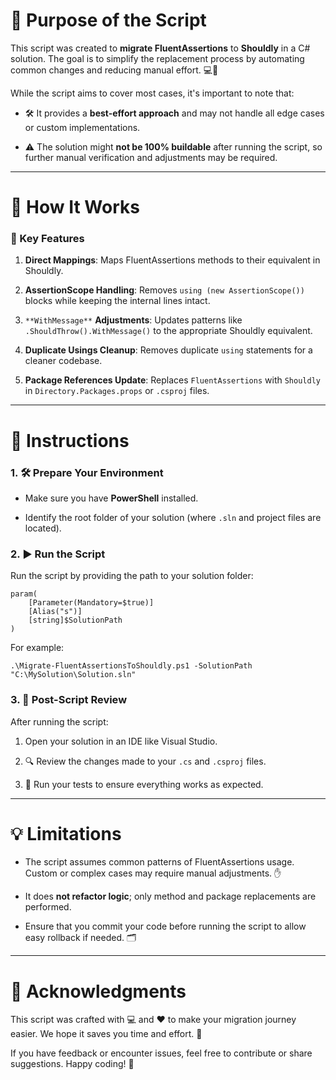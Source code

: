 
# 🎯 Purpose of the Script

This script was created to **migrate FluentAssertions** to **Shouldly** in a C# solution. The goal is to simplify the replacement process by automating common changes and reducing manual effort. 💻🔧

While the script aims to cover most cases, it's important to note that:

- 🛠️ It provides a **best-effort approach** and may not handle all edge cases or custom implementations.

- ⚠️ The solution might **not be 100% buildable** after running the script, so further manual verification and adjustments may be required.

----------

# 🚀 How It Works

### 🌟 Key Features

1. **Direct Mappings**: Maps FluentAssertions methods to their equivalent in Shouldly.

2. **AssertionScope Handling**: Removes `using (new AssertionScope())` blocks while keeping the internal lines intact.

3. `**WithMessage**` **Adjustments**: Updates patterns like `.ShouldThrow().WithMessage()` to the appropriate Shouldly equivalent.

4. **Duplicate Usings Cleanup**: Removes duplicate `using` statements for a cleaner codebase.

5. **Package References Update**: Replaces `FluentAssertions` with `Shouldly` in `Directory.Packages.props` or `.csproj` files.

----------

# 📖 Instructions

### 1. 🛠️ **Prepare Your Environment**

- Make sure you have **PowerShell** installed.

- Identify the root folder of your solution (where `.sln` and project files are located).

### 2. ▶️ **Run the Script**

Run the script by providing the path to your solution folder:

```
param(
    [Parameter(Mandatory=$true)]
    [Alias("s")]
    [string]$SolutionPath
)
```

For example:

```
.\Migrate-FluentAssertionsToShouldly.ps1 -SolutionPath "C:\MySolution\Solution.sln"
```

### 3. 🛑 **Post-Script Review**

After running the script:

1. Open your solution in an IDE like Visual Studio.

2. 🔍 Review the changes made to your `.cs` and `.csproj` files.

3. 🧪 Run your tests to ensure everything works as expected.

----------

# 💡 Limitations

- The script assumes common patterns of FluentAssertions usage. Custom or complex cases may require manual adjustments. ✋

- It does **not refactor logic**; only method and package replacements are performed.

- Ensure that you commit your code before running the script to allow easy rollback if needed. 🗂️

----------

# 🎉 Acknowledgments

This script was crafted with 💻 and ❤️ to make your migration journey easier. We hope it saves you time and effort. 🚀

If you have feedback or encounter issues, feel free to contribute or share suggestions. Happy coding! 🥳
